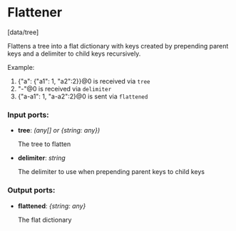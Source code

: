 # Flattener

[data/tree]

Flattens a tree into a flat dictionary with keys created by prepending parent keys and a delimiter to child keys recursively.

Example:

1. {"a": {"a1": 1, "a2":2}}@0 is received via `tree`
2. "-"@0 is received via `delimiter`
3. {"a-a1": 1, "a-a2":2}@0 is sent via `flattened`

### Input ports:

* __tree__: _(any[] or {string: any})_

    The tree to flatten



* __delimiter__: _string_

    The delimiter to use when prepending parent keys to child keys



### Output ports:

* __flattened__: _{string: any}_

    The flat dictionary




